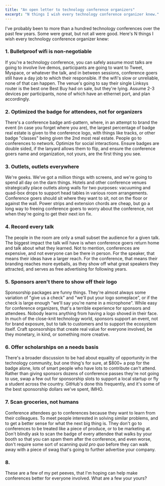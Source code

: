 ```yaml
---
title: "An open letter to technology conference organizers"
excerpt: "N things I wish every technology conference organizer knew."
---
```


I've probably been to more than a hundred technology conferences over the past few years. Some were great, but not all were good. Here's N things I wish every technology conference organizer knew:

### 1. Bulletproof wifi is non-negotiable

If you're a technology conference, you can safely assume most talks are going to involve live demos, participants are going to want to Tweet, Myspace, or whatever the talk, and in between sessions, conference goers still have a day job to which their responsible. If the wifi's slow or unreliable, none of that can happen. The venue's going to say their single Linksys router is the best one Best Buy had on sale, but they're lying. Assume 2-3 devices per participants, none of which have an ethernet port, and plan accordingly.

### 2. Optimized the badge for attendees, not for organizers

There's a conference badge anti-pattern, where, in an attempt to brand the event (in case you forget where you are), the largest percentage of badge real estate is given to the conference logo, with things like tracks, or other badge "classes" being given the 2nd most real estate. People go to conferences to network. Optimize for social interactions. Ensure badges are double sided, if the lanyard allows them to flip, and ensure the conference goers name and organization, not yours, are the first thing you see.

### 3. Outlets, outlets everywhere

We're geeks. We've got a million things with screens, and we're going to spend all day on the darn things. Hotels and other conference venues strategically place outlets along walls for two purposes: vacuuming and quad-box drops to support head tables in various room arrangements. Conference goers should sit where they want to sit, not on the floor or against the wall. Power strips and extension chords are cheap, but go a long way to freeing conference goers to worry about the conference, not when they're going to get their next ion fix.

### 4. Record every talk

The people in the room are only a small subset the audience for a given talk. The biggest impact the talk will have is when conference goers return home and talk about what they learned. Not to mention, conferences are expensive, and not everyone can be there in person. For the speaker, that means their ideas have a larger reach. For the conference, that means their branding reaches more eyeballs, as they show off what great speakers they attracted, and serves as free advertising for following years.

### 5. Sponsors aren't there to show off their logo

Sponsorship packages are funny things. They're almost always some variation of "give us a check" and "we'll put your logo someplace", or if the check is large enough "we'll say you're name in a microphone". While easy for conference organizers, that's a terrible experience for sponsors and attendees. Nobody learns anything from having a logo shoved in their face. In much of the close-knit technology world, sponsors support an event, not for brand exposure, but to talk to customers and to support the ecosystem itself. Craft sponsorships that create real value for everyone involved, be they monetary, in kind, or something more creative.

### 6. Offer scholarships on a needs basis

There's a broader discussion to be had about equality of opportunity in the technology community, but one thing's for sure, at $800+ a pop for the badge alone, lots of smart people who have lots to contribute can't attend. Rather than giving sponsors dozens of conference passes they're not going to use, swap a few out for sponsorship slots to support a local startup or fly a student across the country. GitHub's done this frequently, and it's some of the best sponsorship dollars we've spent, IMHO.

### 7. Scan groceries, not humans

Conference attendees go to conferences because they want to learn from their colleagues. To meet people interested in solving similar problems, and to get a better sense for what the next big thing is. They don't go to conferences to be treated like a piece of produce, or to be marketing at. Don't blindly ask to scan the badge of every attendee that walks by your booth so that you can spam them after the conference, and even worse, don't require some sort of scanning *quid pro quo* before they can walk away with a piece of swag that's going to further advertise your company.

### 8.

These are a few of my pet peeves, that I'm hoping can help make conferences better for everyone involved. What are a few your yours?

